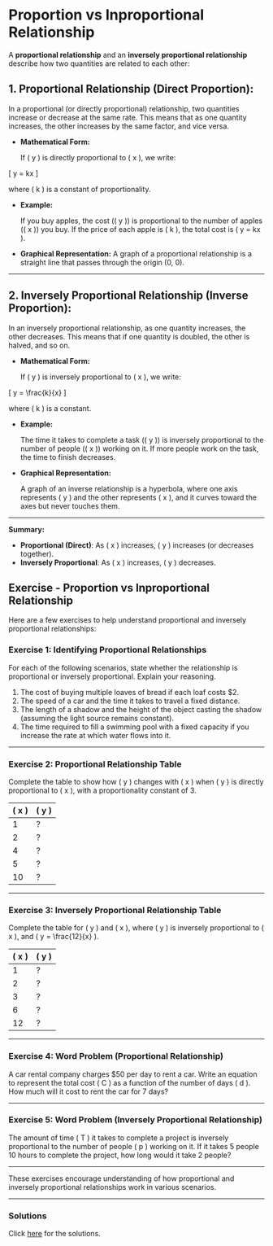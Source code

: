 # Proportion vs Inproportional Relationship

A **proportional relationship** and an **inversely proportional relationship** describe how two quantities are related to each other:

## 1. **Proportional Relationship (Direct Proportion):**

In a proportional (or directly proportional) relationship, two quantities increase or decrease at the same rate. This means that as one quantity increases, the other increases by the same factor, and vice versa.

- **Mathematical Form:**

  If \( y \) is directly proportional to \( x \), we write:

\[
y = kx
\]

  where \( k \) is a constant of proportionality.

- **Example:**

  If you buy apples, the cost (\( y \)) is proportional to the number of apples (\( x \)) you buy. If the price of each apple is \( k \), the total cost is \( y = kx \).

- **Graphical Representation:**
  A graph of a proportional relationship is a straight line that passes through the origin (0, 0).

---

## 2. **Inversely Proportional Relationship (Inverse Proportion):**

In an inversely proportional relationship, as one quantity increases, the other decreases. This means that if one quantity is doubled, the other is halved, and so on.

- **Mathematical Form:**

  If \( y \) is inversely proportional to \( x \), we write:

\[
y = \frac{k}{x}
\]

  where \( k \) is a constant.

- **Example:**

  The time it takes to complete a task (\( y \)) is inversely proportional to the number of people (\( x \)) working on it. If more people work on the task, the time to finish decreases.

- **Graphical Representation:**

  A graph of an inverse relationship is a hyperbola, where one axis represents \( y \) and the other represents \( x \), and it curves toward the axes but never touches them.

---

**Summary:**

- **Proportional (Direct)**: As \( x \) increases, \( y \) increases (or decreases together).
- **Inversely Proportional**: As \( x \) increases, \( y \) decreases.

## Exercise - Proportion vs Inproportional Relationship

Here are a few exercises to help understand proportional and inversely proportional relationships:

### Exercise 1: **Identifying Proportional Relationships**

For each of the following scenarios, state whether the relationship is proportional or inversely proportional. Explain your reasoning.

1. The cost of buying multiple loaves of bread if each loaf costs $2.
2. The speed of a car and the time it takes to travel a fixed distance.
3. The length of a shadow and the height of the object casting the shadow (assuming the light source remains constant).
4. The time required to fill a swimming pool with a fixed capacity if you increase the rate at which water flows into it.

---

### Exercise 2: **Proportional Relationship Table**

Complete the table to show how \( y \) changes with \( x \) when \( y \) is directly proportional to \( x \), with a proportionality constant of 3.

| \( x \) | \( y \) |
|--------|--------|
| 1      | ?      |
| 2      | ?      |
| 4      | ?      |
| 5      | ?      |
| 10     | ?      |

---

### Exercise 3: **Inversely Proportional Relationship Table**

Complete the table for \( y \) and \( x \), where \( y \) is inversely proportional to \( x \), and \( y = \frac{12}{x} \).

| \( x \) | \( y \) |
|--------|--------|
| 1      | ?      |
| 2      | ?      |
| 3      | ?      |
| 6      | ?      |
| 12     | ?      |

---

### Exercise 4: **Word Problem (Proportional Relationship)**

A car rental company charges $50 per day to rent a car. Write an equation to represent the total cost \( C \) as a function of the number of days \( d \). How much will it cost to rent the car for 7 days?

---

### Exercise 5: **Word Problem (Inversely Proportional Relationship)**

The amount of time \( T \) it takes to complete a project is inversely proportional to the number of people \( p \) working on it. If it takes 5 people 10 hours to complete the project, how long would it take 2 people?

---

These exercises encourage understanding of how proportional and inversely proportional relationships work in various scenarios.

---

### Solutions

Click [here](proportions.sol.md) for the solutions.
